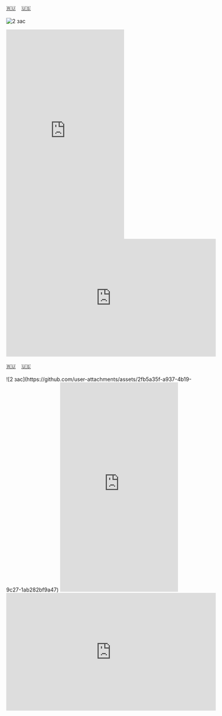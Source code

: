 <span id="ru"><a href='#ru'>🇷🇺</a> &nbsp;&nbsp;&nbsp;<a href='#en'>🇺🇸</a> &nbsp;&nbsp;&nbsp;</span><br><br>
![2 зас](https://github.com/user-attachments/assets/2fb5a35f-a937-4b19-9c27-1ab282bf9a47)

<iframe width="315" height="560" src="https://www.youtube.com/embed/sEoyMrDy1rU" frameborder="0" allow="accelerometer; autoplay; clipboard-write; encrypted-media; gyroscope; picture-in-picture; web-share"allowfullscreen></iframe>

<iframe width="560" height="315" src="https://www.youtube.com/embed/9MH5RgPdmRE?si=7e8sYWgQ5DU_dkDY" title="YouTube video player" frameborder="0" allow="accelerometer; autoplay; clipboard-write; encrypted-media; gyroscope; picture-in-picture; web-share" allowfullscreen></iframe><br><br>
<span id="en"><a href='#ru'>🇷🇺</a> &nbsp;&nbsp;&nbsp;<a href='#en'>🇺🇸</a> &nbsp;&nbsp;&nbsp;</span><br><br>
![2 зас](https://github.com/user-attachments/assets/2fb5a35f-a937-4b19-9c27-1ab282bf9a47)

<iframe width="315" height="560" src="https://www.youtube.com/embed/ysa9fNUtSSE" frameborder="0" allow="accelerometer; autoplay; clipboard-write; encrypted-media; gyroscope; picture-in-picture; web-share"allowfullscreen></iframe>

<iframe width="560" height="315" src="https://www.youtube.com/embed/9MH5RgPdmRE?si=7e8sYWgQ5DU_dkDY" title="YouTube video player" frameborder="0" allow="accelerometer; autoplay; clipboard-write; encrypted-media; gyroscope; picture-in-picture; web-share" allowfullscreen></iframe><br><br>
